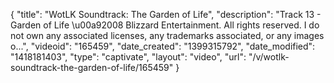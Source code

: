 {
    "title": "WotLK Soundtrack: The Garden of Life",
    "description": "Track 13 - Garden of Life \u00a92008 Blizzard Entertainment. All rights reserved. I do not own any associated licenses, any trademarks associated, or any images o...",
    "videoid": "165459",
    "date_created": "1399315792",
    "date_modified": "1418181403",
    "type": "captivate",
    "layout": "video",
    "url": "\/v\/wotlk-soundtrack-the-garden-of-life\/165459"
}